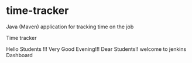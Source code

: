 # time-tracker
Java (Maven) application for tracking time on the job

Time tracker

Hello Students !!! Very Good Evening!!! Dear Students!! welcome to jenkins Dashboard 

